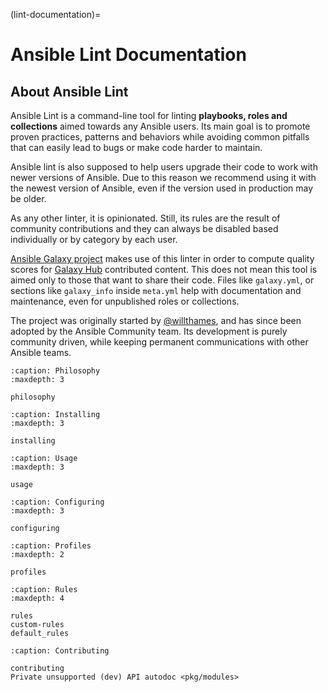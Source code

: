 (lint-documentation)=

# Ansible Lint Documentation

## About Ansible Lint

Ansible Lint is a command-line tool for linting **playbooks, roles and
collections** aimed towards any Ansible users. Its main goal is to promote
proven practices, patterns and behaviors while avoiding common pitfalls that
can easily lead to bugs or make code harder to maintain.

Ansible lint is also supposed to help users upgrade their code to work with
newer versions of Ansible. Due to this reason we recommend using it with
the newest version of Ansible, even if the version used in production may be
older.

As any other linter, it is opinionated. Still, its rules are the result of
community contributions and they can always be disabled based individually or
by category by each user.

[Ansible Galaxy project](https://github.com/ansible/galaxy/) makes use of
this linter in order to compute quality scores for [Galaxy Hub](https://galaxy.ansible.com)
contributed content. This does not mean this tool is aimed only to those
that want to share their code. Files like `galaxy.yml`, or sections like
`galaxy_info` inside `meta.yml` help with documentation and maintenance,
even for unpublished roles or collections.

The project was originally started by [@willthames](https://github.com/willthames/),
and has since been adopted by the Ansible Community team. Its development is
purely community driven, while keeping permanent communications with other
Ansible teams.

```{toctree}
:caption: Philosophy
:maxdepth: 3

philosophy
```

```{toctree}
:caption: Installing
:maxdepth: 3

installing
```

```{toctree}
:caption: Usage
:maxdepth: 3

usage
```

```{toctree}
:caption: Configuring
:maxdepth: 3

configuring
```

```{toctree}
:caption: Profiles
:maxdepth: 2

profiles
```

```{toctree}
:caption: Rules
:maxdepth: 4

rules
custom-rules
default_rules
```

```{toctree}
:caption: Contributing

contributing
Private unsupported (dev) API autodoc <pkg/modules>
```
